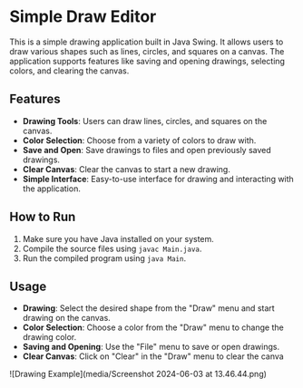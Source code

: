 # Simple Draw Editor

This is a simple drawing application built in Java Swing. It allows users to draw various shapes such as lines, circles, and squares on a canvas. The application supports features like saving and opening drawings, selecting colors, and clearing the canvas.

## Features

- **Drawing Tools**: Users can draw lines, circles, and squares on the canvas.
- **Color Selection**: Choose from a variety of colors to draw with.
- **Save and Open**: Save drawings to files and open previously saved drawings.
- **Clear Canvas**: Clear the canvas to start a new drawing.
- **Simple Interface**: Easy-to-use interface for drawing and interacting with the application.

## How to Run

1. Make sure you have Java installed on your system.
2. Compile the source files using `javac Main.java`.
3. Run the compiled program using `java Main`.

## Usage

- **Drawing**: Select the desired shape from the "Draw" menu and start drawing on the canvas.
- **Color Selection**: Choose a color from the "Draw" menu to change the drawing color.
- **Saving and Opening**: Use the "File" menu to save or open drawings.
- **Clear Canvas**: Click on "Clear" in the "Draw" menu to clear the canva

![Drawing Example](media/Screenshot 2024-06-03 at 13.46.44.png)
